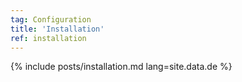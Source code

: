 ```yaml
---
tag: Configuration
title: 'Installation'
ref: installation
---
```


{% include posts/installation.md lang=site.data.de %}
